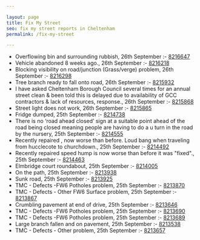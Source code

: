 ```yaml
---

layout: page
title: Fix My Street
seo: fix my street reports in Cheltenham
permalink: /fix-my-street

---
```


<!-- fix_marker starts -->

- Overflowing bin and surrounding rubbish, 26th September :- [8216647](https://www.fixmystreet.com/report/8216647)
- Vehicle abandoned 8 weeks ago., 26th September :- [8216218](https://www.fixmystreet.com/report/8216218)
- Blocking visibility on road/junction (Grass/verge) problem, 26th September :- [8216298](https://www.fixmystreet.com/report/8216298)
- Tree branch ready to fall onto road, 26th September :- [8215932](https://www.fixmystreet.com/report/8215932)
- I have asked Cheltenham Borough Council several times for an annual street clean & been told this is delayed due to availability of GCC contractors & lack of resources, response., 26th September :- [8215868](https://www.fixmystreet.com/report/8215868)
- Street light does not work, 26th September :- [8215865](https://www.fixmystreet.com/report/8215865)
- Fridge dumped, 25th September :- [8214738](https://www.fixmystreet.com/report/8214738)
- There is no ‘road ahead closed’ sign at a suitable point ahead of the road being closed meaning people are having to do a u turn in the road by the nursery, 25th September :- [8214555](https://www.fixmystreet.com/report/8214555)
- Recently repaired , now worse than before. Loud bang when traveling from hucclecote to churchdown., 25th September :- [8214492](https://www.fixmystreet.com/report/8214492)
- Recently repaired speed hump is now worse than before it was "fixed"., 25th September :- [8214463](https://www.fixmystreet.com/report/8214463)
- Elmbridge court roundabout, 25th September :- [8214005](https://www.fixmystreet.com/report/8214005)
- On the path, 25th September :- [8213938](https://www.fixmystreet.com/report/8213938)
- Sunk road, 25th September :- [8213925](https://www.fixmystreet.com/report/8213925)
- TMC - Defects -FW6 Potholes problem, 25th September :- [8213870](https://www.fixmystreet.com/report/8213870)
- TMC - Defects - Other FW6  Surface problem, 25th September :- [8213867](https://www.fixmystreet.com/report/8213867)
- Crumbling pavement at end of drive, 25th September :- [8213646](https://www.fixmystreet.com/report/8213646)
- TMC - Defects -FW6 Potholes problem, 25th September :- [8213690](https://www.fixmystreet.com/report/8213690)
- TMC - Defects -FW6 Potholes problem, 25th September :- [8213689](https://www.fixmystreet.com/report/8213689)
- Large branch fallen and on pavement, 25th September :- [8213538](https://www.fixmystreet.com/report/8213538)
- TMC - Defects - Other problem, 25th September :- [8213657](https://www.fixmystreet.com/report/8213657)

<!-- fix_marker ends -->